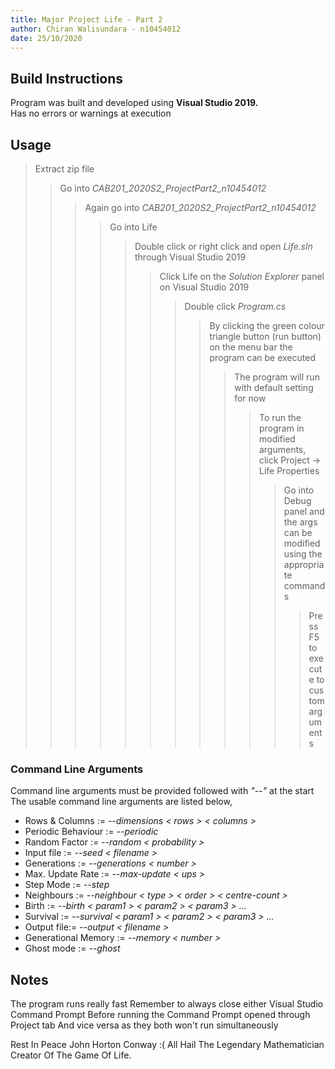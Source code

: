 ```yaml
---
title: Major Project Life - Part 2
author: Chiran Walisundara - n10454012
date: 25/10/2020
---
```


## Build Instructions

Program was built and developed using **Visual Studio 2019.**  
Has no errors or warnings at execution  

## Usage 

> Extract zip file
>
>> Go into *CAB201_2020S2_ProjectPart2_n10454012*
>>
>>> Again go into *CAB201_2020S2_ProjectPart2_n10454012*
>>>
>>>> Go into Life
>>>>
>>>>> Double click or right click and open *Life.sln* through Visual Studio 2019 
>>>>>
>>>>>> Click Life on the *Solution Explorer* panel on Visual Studio 2019 
>>>>>>
>>>>>>> Double click *Program.cs*
>>>>>>>
>>>>>>>> By clicking the green colour triangle button (run button) on the menu bar the program can be executed
>>>>>>>>
>>>>>>>>> The program will run with default setting for now 
>>>>>>>>>
>>>>>>>>>> To run the program in modified arguments, click Project -> Life Properties
>>>>>>>>>>
>>>>>>>>>>> Go into Debug panel and the args can be modified using the appropriate commands 
>>>>>>>>>>>
>>>>>>>>>>>> Press F5 to execute to custom arguments  

### Command Line Arguments

Command line arguments must be provided followed with *"--"* at the start
The usable command line arguments are listed below,

- Rows & Columns :=   *--dimensions < rows > < columns >* 
- Periodic Behaviour :=   *--periodic*
- Random Factor :=   *--random < probability >* 
- Input file :=   *--seed < filename >*
- Generations :=   *--generations < number >*
- Max. Update Rate :=   *--max-update < ups >*
- Step Mode :=   *--step*
- Neighbours :=   *--neighbour < type > < order > < centre-count >* 
- Birth :=   *--birth < param1 > < param2 > < param3 > ...* 
- Survival :=   *--survival < param1 > < param2 > < param3 > ...* 
- Output file:=   *--output < filename >*
- Generational Memory :=   *--memory < number >*
- Ghost mode :=   *--ghost* 

## Notes 

The program runs really fast
Remember to always close either Visual Studio Command Prompt
Before running the Command Prompt opened through Project tab
And vice versa as they both won't run simultaneously

Rest In Peace John Horton Conway :(
All Hail The Legendary Mathematician
Creator Of The Game Of Life.
